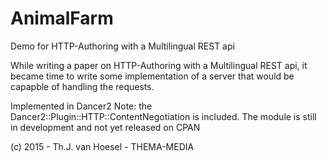 # AnimalFarm
Demo for HTTP-Authoring with a Multilingual REST api

While writing a paper on HTTP-Authoring with a Multilingual REST api, it became time to write some implementation of a server that would be capapble of handling the requests.

Implemented in Dancer2
Note: the Dancer2::Plugin::HTTP::ContentNegotiation is included. The module is still in development and not yet released on CPAN

(c) 2015 - Th.J. van Hoesel - THEMA-MEDIA

